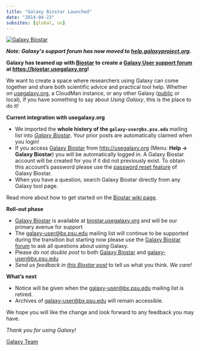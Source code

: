 ```yaml
---
title: "Galaxy Biostar Launched"
date: "2014-04-23"
subsites: [global, us]
---
```

<div class='right'><a href='https://biostar.usegalaxy.org/'><img src="/images/logos/GalaxyBiostar.png" alt="Galaxy Biostar"  /></a></div>

***Note: Galaxy's support forum has now moved to [help.galaxyproject.org](https://help.galaxyproject.org/).***

**Galaxy has teamed up with [Biostar](http://biostars.org) to create a [Galaxy User support forum](https://biostar.usegalaxy.org) at https://biostar.usegalaxy.org!**

We want to create a space where researchers using Galaxy can come together and share both scientific advice and practical tool help.  Whether on [usegalaxy.org](https://usegalaxy.org), a CloudMan instance, or any other Galaxy ([public](/use/) or local), if you have something to say about *Using Galaxy*, this is the place to do it!

**Current integration with usegalaxy.org**

* We imported the **whole history of the `galaxy-user@bx.psu.edu`** mailing list into *[Galaxy Biostar](https://biostar.usegalaxy.org)*. Your prior posts are automatically claimed when you login!
* If you access [Galaxy Biostar](https://biostar.usegalaxy.org) from http://usegalaxy.org (Menu: **Help &rarr; Galaxy Biostar**) you will be automatically logged in. A Galaxy Biostar account will be created for you if it did not previously exist. To obtain this account’s password please use the [password reset feature](https://biostar.usegalaxy.org/accounts/password/reset/) of Galaxy Biostar.
* When you have a question, search Galaxy Biostar directly from any Galaxy tool page.

Read more about how to get started on the [Biostar wiki page](/support/biostar/).

**Roll-out phase**

* [Galaxy Biostar](https://biostar.usegalaxy.org) is available at [biostar.usegalaxy.org](http://biostar.usegalaxy.org) and will be our primary avenue for support
* The galaxy-user@bx.psu.edu mailing list will continue to be supported during the transition but starting now please use the [Galaxy Biostar forum](https://biostar.usegalaxy.org) to ask all questions about using Galaxy.
* Please *do not double post* to both [Galaxy Biostar](https://biostar.usegalaxy.org) and galaxy-user@bx.psu.edu
* *Send us feedback in [this Biostar post](https://biostar.galaxyproject.org/p/7288/)* to tell us what you think. *We care!*

**What’s next**

* Notice will be given when the galaxy-user@bx.psu.edu mailing list is retired.
* Archives of galaxy-user@bx.psu.edu will remain accessible.

We hope you will like the change and look forward to any feedback you may have.


*Thank you for using Galaxy!*

[Galaxy Team](/galaxy-team/)
